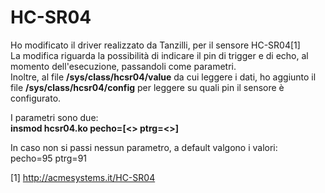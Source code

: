  HC-SR04
==========

Ho modificato il driver realizzato da Tanzilli, per il sensore HC-SR04[1]<br>
La modifica riguarda la possibilità di indicare il pin di trigger e di echo, al momento dell'esecuzione, passandoli come parametri.<br>
Inoltre, al file <b>/sys/class/hcsr04/value</b> da cui leggere i dati, ho aggiunto il file <b>/sys/class/hcsr04/config</b> per
leggere su quali pin il sensore è configurato.<br>

I parametri sono due:<br>
<b>insmod hcsr04.ko pecho=[<<kernel ID>> ptrg=<<kernel ID>>]</b><br>

In caso non si passi nessun parametro, a default valgono i valori:<br>
pecho=95 ptrg=91<br>

[1] http://acmesystems.it/HC-SR04

